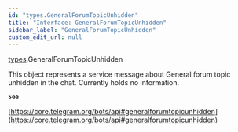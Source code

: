 ```yaml
---
id: "types.GeneralForumTopicUnhidden"
title: "Interface: GeneralForumTopicUnhidden"
sidebar_label: "GeneralForumTopicUnhidden"
custom_edit_url: null
---
```


[types](../modules/types.md).GeneralForumTopicUnhidden

This object represents a service message about General forum topic unhidden in
the chat. Currently holds no information.

**`See`**

[https://core.telegram.org/bots/api#generalforumtopicunhidden](https://core.telegram.org/bots/api#generalforumtopicunhidden)
